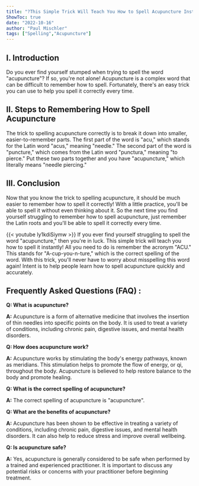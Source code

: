 ```yaml
---
title: "?This Simple Trick Will Teach You How to Spell Acupuncture Instantly!"
ShowToc: true 
date: "2022-10-16"
author: "Paul Mischler" 
tags: ["Spelling","Acupuncture"]
---
```

## I. Introduction 
Do you ever find yourself stumped when trying to spell the word "acupuncture"? If so, you're not alone! Acupuncture is a complex word that can be difficult to remember how to spell. Fortunately, there's an easy trick you can use to help you spell it correctly every time. 

## II. Steps to Remembering How to Spell Acupuncture
The trick to spelling acupuncture correctly is to break it down into smaller, easier-to-remember parts. The first part of the word is "acu," which stands for the Latin word "acus," meaning "needle." The second part of the word is "puncture," which comes from the Latin word "punctura," meaning "to pierce." Put these two parts together and you have "acupuncture," which literally means "needle piercing." 

## III. Conclusion 
Now that you know the trick to spelling acupuncture, it should be much easier to remember how to spell it correctly! With a little practice, you'll be able to spell it without even thinking about it. So the next time you find yourself struggling to remember how to spell acupuncture, just remember the Latin roots and you'll be able to spell it correctly every time.

{{< youtube ly1kdiSiymw >}} 
If you ever find yourself struggling to spell the word "acupuncture," then you're in luck. This simple trick will teach you how to spell it instantly! All you need to do is remember the acronym "ACU." This stands for "A-cup-you-n-ture," which is the correct spelling of the word. With this trick, you'll never have to worry about misspelling this word again! Intent is to help people learn how to spell acupuncture quickly and accurately.

## Frequently Asked Questions (FAQ) :
**Q: What is acupuncture?**

**A:** Acupuncture is a form of alternative medicine that involves the insertion of thin needles into specific points on the body. It is used to treat a variety of conditions, including chronic pain, digestive issues, and mental health disorders.

**Q: How does acupuncture work?**

**A:** Acupuncture works by stimulating the body's energy pathways, known as meridians. This stimulation helps to promote the flow of energy, or qi, throughout the body. Acupuncture is believed to help restore balance to the body and promote healing.

**Q: What is the correct spelling of acupuncture?**

**A:** The correct spelling of acupuncture is "acupuncture".

**Q: What are the benefits of acupuncture?**

**A:** Acupuncture has been shown to be effective in treating a variety of conditions, including chronic pain, digestive issues, and mental health disorders. It can also help to reduce stress and improve overall wellbeing.

**Q: Is acupuncture safe?**

**A:** Yes, acupuncture is generally considered to be safe when performed by a trained and experienced practitioner. It is important to discuss any potential risks or concerns with your practitioner before beginning treatment.





